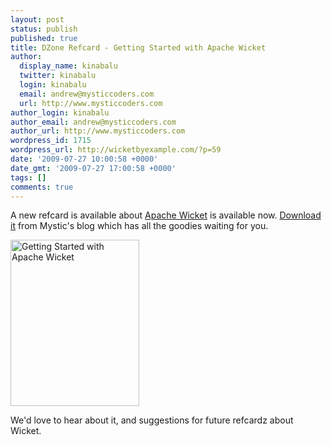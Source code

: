 ```yaml
---
layout: post
status: publish
published: true
title: DZone Refcard - Getting Started with Apache Wicket
author:
  display_name: kinabalu
  twitter: kinabalu
  login: kinabalu
  email: andrew@mysticcoders.com
  url: http://www.mysticcoders.com
author_login: kinabalu
author_email: andrew@mysticcoders.com
author_url: http://www.mysticcoders.com
wordpress_id: 1715
wordpress_url: http://wicketbyexample.com/?p=59
date: '2009-07-27 10:00:58 +0000'
date_gmt: '2009-07-27 17:00:58 +0000'
tags: []
comments: true
---
```

A new refcard is available about <a href="http://wicket.apache.org" target="_blank">Apache Wicket</a> is available now.  <a href="http://www.mysticcoders.com/blog/2009/07/27/dzone-refcard-getting-started-with-apache-wicket/">Download it</a> from Mystic's blog which has all the goodies waiting for you.

<a href="http://www.mysticcoders.com/blog/2009/07/27/dzone-refcard-getting-started-with-apache-wicket/"><img src="https://www.mysticcoders.com/wp-content/uploads/2009/07/118731.png" alt="Getting Started with Apache Wicket" title="Getting Started with Apache Wicket" width="206" height="266" class="alignnone size-full wp-image-61" /></a>

We'd love to hear about it, and suggestions for future refcardz about Wicket.

